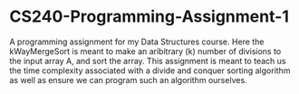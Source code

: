 # CS240-Programming-Assignment-1


A programming assignment for my Data Structures course. Here the kWayMergeSort is meant to make an aribitrary (k) number of divisions to the input array A, and sort the array. This assignment is meant to teach us the time complexity associated with a divide and conquer sorting algorithm as well as ensure we can program such an algorithm ourselves.